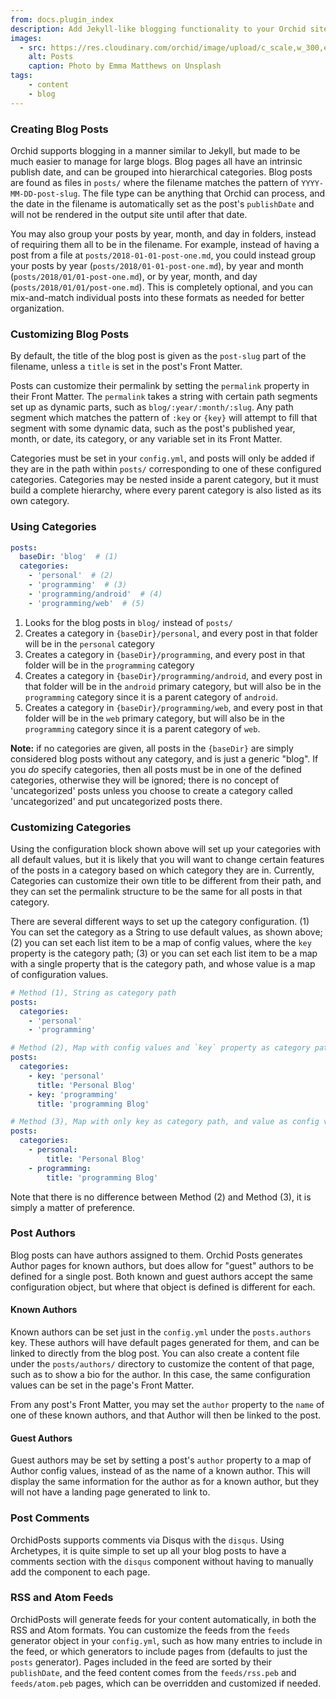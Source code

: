 ```yaml
---
from: docs.plugin_index
description: Add Jekyll-like blogging functionality to your Orchid site.
images:
  - src: https://res.cloudinary.com/orchid/image/upload/c_scale,w_300,e_blur:150/v1524973072/plugins/posts.jpg
    alt: Posts
    caption: Photo by Emma Matthews on Unsplash
tags:
    - content
    - blog
---
```


### Creating Blog Posts

Orchid supports blogging in a manner similar to Jekyll, but made to be much easier to manage for large blogs. Blog pages
all have an intrinsic publish date, and can be grouped into hierarchical categories. Blog posts are found as files in 
`posts/` where the filename matches the pattern of `YYYY-MM-DD-post-slug`. The file type can be anything that Orchid can
process, and the date in the filename is automatically set as the post's `publishDate` and will not be rendered in the 
output site until after that date. 

You may also group your posts by year, month, and day in folders, instead of requiring them all to be in the filename. 
For example, instead of having a post from a file at `posts/2018-01-01-post-one.md`, you could instead group your posts
by year (`posts/2018/01-01-post-one.md`), by year and month (`posts/2018/01/01-post-one.md`), or by year, month, 
and day (`posts/2018/01/01/post-one.md`). This is completely optional, and you can mix-and-match individual posts into
these formats as needed for better organization.

### Customizing Blog Posts

By default, the title of the blog post is given as the `post-slug` part of the filename, unless a `title` is set in the 
post's Front Matter.

Posts can customize their permalink by setting the `permalink` property in their Front Matter. The `permalink` takes a 
string with certain path segments set up as dynamic parts, such as `blog/:year/:month/:slug`. Any path segment which 
matches the pattern of `:key` or `{key}` will attempt to fill that segment with some dynamic data, such as the post's 
published year, month, or date, its category, or any variable set in its Front Matter.

Categories must be set in your `config.yml`, and posts will only be added if they are in the path within `posts/`
corresponding to one of these configured categories. Categories may be nested inside a parent category, but it must 
build a complete hierarchy, where every parent category is also listed as its own category.

### Using Categories

```yaml
posts:
  baseDir: 'blog'  # (1) 
  categories:
    - 'personal'  # (2)
    - 'programming'  # (3)
    - 'programming/android'  # (4)
    - 'programming/web'  # (5)
```

1) Looks for the blog posts in `blog/` instead of `posts/`
2) Creates a category in `{baseDir}/personal`, and every post in that folder will be in the `personal` category
3) Creates a category in `{baseDir}/programming`, and every post in that folder will be in the `programming` category
4) Creates a category in `{baseDir}/programming/android`, and every post in that folder will be in the `android` primary
    category, but will also be in the `programming` category since it is a parent category of `android`. 
5) Creates a category in `{baseDir}/programming/web`, and every post in that folder will be in the `web` primary
    category, but will also be in the `programming` category since it is a parent category of `web`. 
    
**Note:** if no categories are given, all posts in the `{baseDir}` are simply considered blog posts without any 
category, and is just a generic "blog". If you _do_ specify categories, then all posts must be in one of the defined 
categories, otherwise they will be ignored; there is no concept of 'uncategorized' posts unless you choose to create a 
category called 'uncategorized' and put uncategorized posts there. 

### Customizing Categories

Using the configuration block shown above will set up your categories with all default values, but it is likely that you
will want to change certain features of the posts in a category based on which category they are in. Currently, 
Categories can customize their own title to be different from their path, and they can set the permalink structure to be
the same for all posts in that category. 

There are several different ways to set up the category configuration. (1) You can set the category as a String to use
default values, as shown above; (2) you can set each list item to be a map of config values, where the `key` property is 
the category path; (3) or you can set each list item to be a map with a single property that is the category path, and 
whose value is a map of configuration values. 

```yaml
# Method (1), String as category path
posts: 
  categories:
    - 'personal'
    - 'programming'
```

```yaml
# Method (2), Map with config values and `key` property as category path
posts: 
  categories:
    - key: 'personal'
      title: 'Personal Blog'
    - key: 'programming'
      title: 'programming Blog'
```

```yaml
# Method (3), Map with only key as category path, and value as config values
posts: 
  categories:
    - personal: 
        title: 'Personal Blog'
    - programming:
        title: 'programming Blog'
```

Note that there is no difference between Method (2) and Method (3), it is simply a matter of preference.

### Post Authors

Blog posts can have authors assigned to them. Orchid Posts generates Author pages for known authors, but does allow for 
"guest" authors to be defined for a single post. Both known and guest authors accept the same configuration object, but
where that object is defined is different for each.

#### Known Authors

Known authors can be set just in the `config.yml` under the `posts.authors` key. These authors will have default pages 
generated for them, and can be linked to directly from the blog post. You can also create a content file under the 
`posts/authors/` directory to customize the content of that page, such as to show a bio for the author. In this case, 
the same configuration values can be set in the page's Front Matter.

From any post's Front Matter, you may set the `author` property to the `name` of one of these known authors, and that 
Author will then be linked to the post. 

#### Guest Authors

Guest authors may be set by setting a post's `author` property to a map of Author config values, instead of as the name
of a known author. This will display the same information for the author as for a known author, but they will not have
a landing page generated to link to. 

### Post Comments

OrchidPosts supports comments via Disqus with the `disqus`. Using Archetypes, it is quite simple to set up all
your blog posts to have a comments section with the `disqus` component without having to manually add the component to 
each page. 

### RSS and Atom Feeds

OrchidPosts will generate feeds for your content automatically, in both the RSS and Atom formats. You can customize the 
feeds from the `feeds` generator object in your `config.yml`, such as how many entries to include in the feed, or which 
generators to include pages from (defaults to just the `posts` generator). Pages included in the feed are sorted by 
their `publishDate`, and the feed content comes from the `feeds/rss.peb` and `feeds/atom.peb` pages, which can be 
overridden and customized if needed.